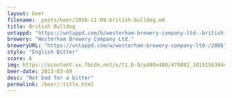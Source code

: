 ```yaml
---
layout: beer
filename: _posts/beer/2016-11-09-british-bulldog.md
title: British Bulldog
untappd: "https://untappd.com/b/westerham-brewery-company-ltd--british-bulldog/44784"
brewery: "Westerham Brewery Company Ltd."
breweryURL: "https://untappd.com/w/westerham-brewery-company-ltd-/2806"
style: "English Bitter"
score: 6
img: https://scontent.xx.fbcdn.net/v/t1.0-0/p480x480/479882_10151563844403745_1566533959_n.jpg?oh=99ea433b07c03105677bf3dce1d131ac&oe=59102C39
beer-date: 2013-03-09
desc: "Not bad for a bitter"
permalink: /beer/:title.html
---
```

